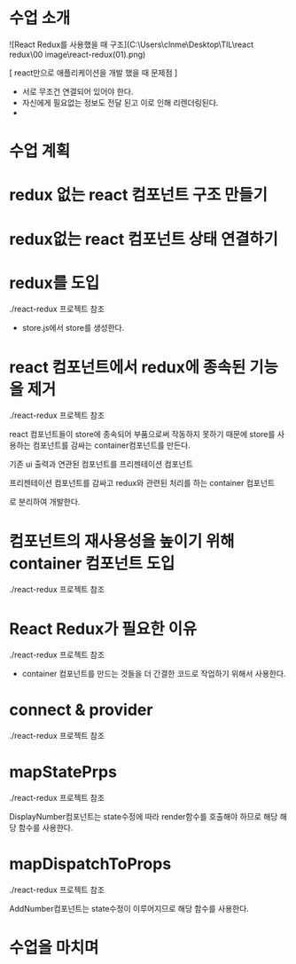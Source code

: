 # 수업 소개

![React Redux를 사용했을 때 구조](C:\Users\clnme\Desktop\TIL\react redux\00 image\react-redux(01).png)

[ react만으로 애플리케이션을 개발 했을 때 문제점 ]

- 서로 무조건 연결되어 있어야 한다.
- 자신에게 필요없는 정보도 전달 된고 이로 인해 리렌더링된다.
- 





# 수업 계획





# redux 없는 react 컴포넌트 구조 만들기







# redux없는 react 컴포넌트 상태 연결하기





# redux를 도입

./react-redux 프로젝트 참조

- store.js에서 store를 생성한다.

  



# react 컴포넌트에서 redux에 종속된 기능을 제거

./react-redux 프로젝트 참조

react 컴포넌트들이 store에 종속되어 부품으로써 작동하지 못하기 때문에 store를 사용하는 컴포넌트를 감싸는 container컴포넌트를 만든다.



기존 ui 출력과 연관된 컴포넌트를 프리젠테이션 컴포넌트

프리젠테이션 컴포넌트를 감싸고 redux와 관련된 처리를 하는 container 컴포넌트

로 분리하여 개발한다.



# 컴포넌트의 재사용성을 높이기 위해 container 컴포넌트 도입

./react-redux 프로젝트 참조









# React Redux가 필요한 이유

./react-redux 프로젝트 참조

-  container 컴포넌트를 만드는 것들을 더 간결한 코드로 작업하기 위해서 사용한다.









# connect & provider

./react-redux 프로젝트 참조







# mapStatePrps

./react-redux 프로젝트 참조

DisplayNumber컴포넌트는 state수정에 따라 render함수를 호출해야 하므로 해당 해당 함수를 사용한다.







# mapDispatchToProps

./react-redux 프로젝트 참조

AddNumber컴포넌트는 state수정이 이루어지므로 해당 함수를 사용한다.





# 수업을 마치며





